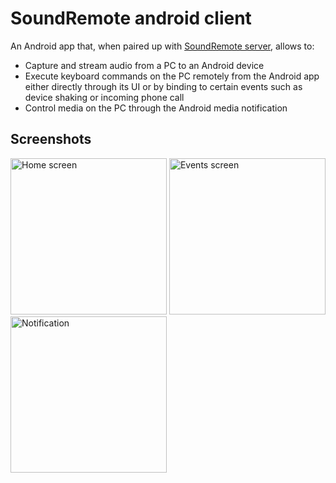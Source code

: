# SoundRemote android client

An Android app that, when paired up with [SoundRemote server](https://github.com/ashipo/SoundRemote-server), allows to:

- Capture and stream audio from a PC to an Android device
- Execute keyboard commands on the PC remotely from the Android app either directly through its UI or by binding to certain events such as device shaking or incoming phone call
- Control media on the PC through the Android media notification

## Screenshots

<img src="https://github.com/ashipo/SoundRemote-android/assets/24320267/2086773b-536b-4240-a4c3-556b8c506f32" alt="Home screen" title="Home screen" width="250"/>
<img src="https://github.com/ashipo/SoundRemote-android/assets/24320267/fa27d4e0-718f-473c-861f-b4a7bc41715d" alt="Events screen" title="Events screen" width="250"/>
<img src="https://github.com/ashipo/SoundRemote-android/assets/24320267/5a384b21-7760-43d1-b90b-1a1f93e55b50" alt="Notification" title="Notification" width="250"/>
